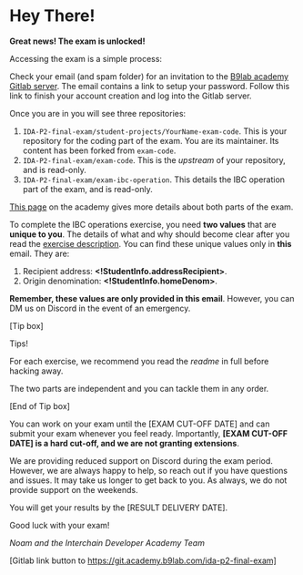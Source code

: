 # Hey There!

**Great news! The exam is unlocked!**

Accessing the exam is a simple process:

Check your email (and spam folder) for an invitation to the [B9lab academy Gitlab server](https://git.academy.b9lab.com/). The email contains a link to setup your password. Follow this link to finish your account creation and log into the Gitlab server.

Once you are in you will see three repositories:

1. `IDA-P2-final-exam/student-projects/YourName-exam-code`. This is your repository for the coding part of the exam. You are its maintainer. Its content has been forked from `exam-code`.
2. `IDA-P2-final-exam/exam-code`. This is the _upstream_ of your repository, and is read-only.
3. `IDA-P2-final-exam/exam-ibc-operation`. This details the IBC operation part of the exam, and is read-only.

[This page](https://interchainacademy.cosmos.network/ida-course/final-exam/index.html) on the academy gives more details about both parts of the exam.

To complete the IBC operations exercise, you need **two values** that are **unique to you**. The details of what and why should become clear after you read the [exercise description](https://git.academy.b9lab.com/ida-p2-final-exam/exam-ibc-operation/-/blob/main/exercise-description.md). You can find these unique values only in **this** email. They are:

1. Recipient address: **<!StudentInfo.addressRecipient>**.
2. Origin denomination: **<!StudentInfo.homeDenom>**.

**Remember, these values are only provided in this email**. However, you can DM us on Discord in the event of an emergency.

[Tip box]

Tips!

For each exercise, we recommend you read the _readme_ in full before hacking away.

The two parts are independent and you can tackle them in any order.

[End of Tip box]

You can work on your exam until the [EXAM CUT-OFF DATE] and can submit your exam whenever you feel ready. Importantly, **[EXAM CUT-OFF DATE] is a hard cut-off, and we are not granting extensions**.

We are providing reduced support on Discord during the exam period. However, we are always happy to help, so reach out if you have questions and issues. It may take us longer to get back to you. As always, we do not provide support on the weekends.

You will get your results by the [RESULT DELIVERY DATE].

Good luck with your exam!

_Noam and the Interchain Developer Academy Team_

[Gitlab link button to https://git.academy.b9lab.com/ida-p2-final-exam]
